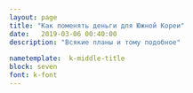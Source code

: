 ```yaml
---
layout: page
title: "Как поменять деньги для Южной Кореи"
date:   2019-03-06 00:40:00
description: "Всякие планы и тому подобное"
 
nametemplate:  k-middle-title
block: seven
font: k-font
---
```


